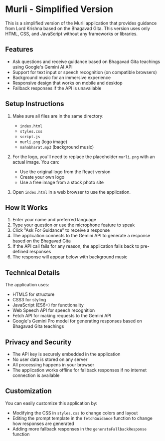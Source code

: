 # Murli - Simplified Version

This is a simplified version of the Murli application that provides guidance from Lord Krishna based on the Bhagavad Gita. This version uses only HTML, CSS, and JavaScript without any frameworks or libraries.

## Features

- Ask questions and receive guidance based on Bhagavad Gita teachings using Google's Gemini AI API
- Support for text input or speech recognition (on compatible browsers)
- Background music for an immersive experience
- Responsive design that works on mobile and desktop
- Fallback responses if the API is unavailable

## Setup Instructions

1. Make sure all files are in the same directory:
   - `index.html`
   - `styles.css`
   - `script.js`
   - `murli.png` (logo image)
   - `mahabharat.mp3` (background music)

2. For the logo, you'll need to replace the placeholder `murli.png` with an actual image. You can:
   - Use the original logo from the React version
   - Create your own logo
   - Use a free image from a stock photo site

3. Open `index.html` in a web browser to use the application.

## How It Works

1. Enter your name and preferred language
2. Type your question or use the microphone feature to speak
3. Click "Ask For Guidance" to receive a response
4. The application connects to the Gemini API to generate a response based on the Bhagavad Gita
5. If the API call fails for any reason, the application falls back to pre-defined responses
6. The response will appear below with background music

## Technical Details

The application uses:
- HTML5 for structure
- CSS3 for styling
- JavaScript (ES6+) for functionality
- Web Speech API for speech recognition
- Fetch API for making requests to the Gemini API
- Google's Gemini Pro model for generating responses based on Bhagavad Gita teachings

## Privacy and Security

- The API key is securely embedded in the application
- No user data is stored on any server
- All processing happens in your browser
- The application works offline for fallback responses if no internet connection is available

## Customization

You can easily customize this application by:
- Modifying the CSS in `styles.css` to change colors and layout
- Editing the prompt template in the `fetchGuidance` function to change how responses are generated
- Adding more fallback responses in the `generateFallbackResponse` function
